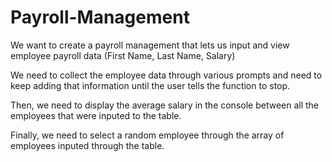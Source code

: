 # Payroll-Management

We want to create a payroll management that lets us input and view employee payroll data (First Name, Last Name, Salary)

We need to collect the employee data through various prompts and need to keep adding that information until the user tells the function to stop.

Then, we need to display the average salary in the console between all the employees that were inputed to the table.

Finally, we need to select a random employee through the array of employees inputed through the table.
